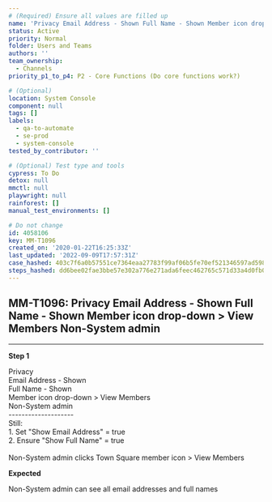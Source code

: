 ```yaml
---
# (Required) Ensure all values are filled up
name: 'Privacy Email Address - Shown Full Name - Shown Member icon drop-down > View Members Non-System admin'
status: Active
priority: Normal
folder: Users and Teams
authors: ''
team_ownership:
  - Channels
priority_p1_to_p4: P2 - Core Functions (Do core functions work?)

# (Optional)
location: System Console
component: null
tags: []
labels:
  - qa-to-automate
  - se-prod
  - system-console
tested_by_contributor: ''

# (Optional) Test type and tools
cypress: To Do
detox: null
mmctl: null
playwright: null
rainforest: []
manual_test_environments: []

# Do not change
id: 4058106
key: MM-T1096
created_on: '2020-01-22T16:25:33Z'
last_updated: '2022-09-09T17:57:31Z'
case_hashed: 403c7f6a0b57551ce7364eaa27783f99af06b5fe70ef521346597ad5981f23cef18e5b1e4aebfaef5ab95341c882557c
steps_hashed: dd6bee02fae3bbe57e302a776e271ada6feec462765c571d33a4d0fb09b40af27dde0ab2e4632e853ee96d58b3f9b0dd
---
```


<!-- (Auto-generated) Based on frontmatter's "key" and "name" -->

## MM-T1096: Privacy Email Address - Shown Full Name - Shown Member icon drop-down > View Members Non-System admin

---

**Step 1**

Privacy\
Email Address - Shown\
Full Name - Shown\
Member icon drop-down > View Members\
Non-System admin\
\--------------------\
Still:\
1\. Set "Show Email Address" = true\
2\. Ensure "Show Full Name" = true\
\
Non-System admin clicks Town Square member icon > View Members

**Expected**

Non-System admin can see all email addresses and full names
